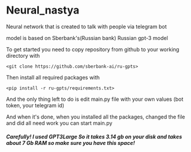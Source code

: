 # Neural_nastya

Neural network that is created to talk with people via telegram bot

model is based on Sberbank's(Russian bank) Russian gpt-3 model

To get started you need to copy repository from github to your working directory with

`<git clone https://github.com/sberbank-ai/ru-gpts>`

Then install all required packages with

`<pip install -r ru-gpts/requirements.txt>`

And the only thing left to do is edit main.py file with your own values (bot token, your telegram id)

And when it's done, when you installed all the packages, changed the file and did all need work you can start main.py

##### Carefully! I used GPT3Large So it takes 3.14 gb on your disk and takes about 7 Gb RAM so make sure you have this space!
